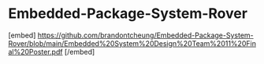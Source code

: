# Embedded-Package-System-Rover


[embed] https://github.com/brandontcheung/Embedded-Package-System-Rover/blob/main/Embedded%20System%20Design%20Team%2011%20Final%20Poster.pdf [/embed]
